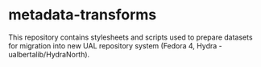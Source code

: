 # metadata-transforms
This repository contains stylesheets and scripts used to prepare datasets for migration into new UAL repository system (Fedora 4, Hydra - ualbertalib/HydraNorth).
